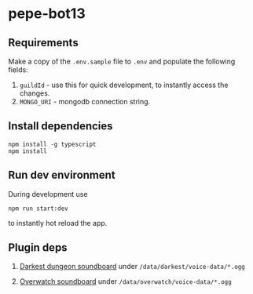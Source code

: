 # pepe-bot13

## Requirements

Make a copy of the `.env.sample` file to `.env` and populate the following fields:
1. `guildId` - use this for quick development, to instantly access the changes.
1. `MONGO_URI` - mongodb connection string.

## Install dependencies

```
npm install -g typescript
npm install
```

## Run dev environment

During development use
```
npm run start:dev
```
to instantly hot reload the app.


## Plugin deps

1. [Darkest dungeon soundboard](https://mega.nz/file/6IgDjbII#-L6pL18SDHOHN-wcb8gCmLReIox69xiT6Y6NDoTW8VA) under `/data/darkest/voice-data/*.ogg`

1. [Overwatch soundboard](https://mega.nz/file/KUh0XCSA#5qxDHW5DwwBficSaiXllsGmsYGjt82HgyYzeZvcj6rc) under `/data/overwatch/voice-data/*.ogg`
